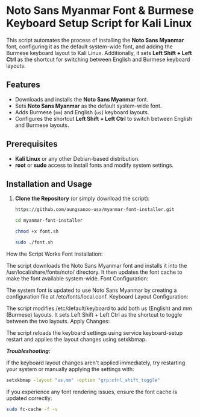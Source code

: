 # Noto Sans Myanmar Font & Burmese Keyboard Setup Script for Kali Linux

This script automates the process of installing the **Noto Sans Myanmar** font, configuring it as the default system-wide font, and adding the Burmese keyboard layout to Kali Linux. Additionally, it sets **Left Shift + Left Ctrl** as the shortcut for switching between English and Burmese keyboard layouts.

## Features

- Downloads and installs the **Noto Sans Myanmar** font.
- Sets **Noto Sans Myanmar** as the default system-wide font.
- Adds Burmese (`mm`) and English (`us`) keyboard layouts.
- Configures the shortcut **Left Shift + Left Ctrl** to switch between English and Burmese layouts.

## Prerequisites

- **Kali Linux** or any other Debian-based distribution.
- **root** or **sudo** access to install fonts and modify system settings.

## Installation and Usage

1. **Clone the Repository** (or simply download the script):

    ```bash
   https://github.com/aungsanoo-usa/myanmar-font-installer.git
    ```
    ```bash
   cd myanmar-font-installer
    ```

      

    ```bash
    chmod +x font.sh
    ```
    ```bash
   sudo ./font.sh
   ```
How the Script Works
Font Installation:

The script downloads the Noto Sans Myanmar font and installs it into the /usr/local/share/fonts/noto/ directory.
It then updates the font cache to make the font available system-wide.
Font Configuration:

The system font is updated to use Noto Sans Myanmar by creating a configuration file at /etc/fonts/local.conf.
Keyboard Layout Configuration:

The script modifies /etc/default/keyboard to add both us (English) and mm (Burmese) layouts.
It sets Left Shift + Left Ctrl as the shortcut to toggle between the two layouts.
Apply Changes:

The script reloads the keyboard settings using service keyboard-setup restart and applies the layout changes using setxkbmap.

***Troubleshooting:***

If the keyboard layout changes aren't applied immediately, try restarting your system or manually applying the settings with:

```bash
setxkbmap -layout "us,mm" -option "grp:ctrl_shift_toggle"
```

If you experience any font rendering issues, ensure the font cache is updated correctly:

```bash
sudo fc-cache -f -v
```
      
